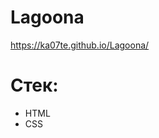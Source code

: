 # Lagoona

<a>https://ka07te.github.io/Lagoona/</a>

<h1>Cтек:</h1>

<ul>
<li>HTML</li>
<li>CSS</li>
</ul>
